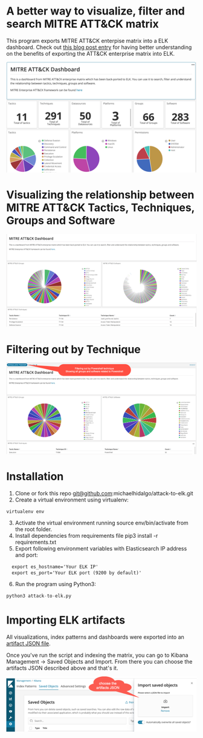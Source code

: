 # A better way to visualize, filter and search MITRE ATT&CK matrix

This program exports MITRE ATT&amp;CK enterpise matrix into a ELK dashboard. Check out [this blog post entry](https://blog.michaelhidalgo.info/2019/01/mitre-att-as-kibana-dashboard-part-ll.html) for having better understanding on the benefits of exporting the ATT&CK enterprise matrix into ELK.

![Alt text](/img/platform.jpg?raw=true "MITRE ATT&CK Dashboard")

# Visualizing the relationship between MITRE ATT&CK Tactics, Techniques, Groups and Software

![Alt text](/img/dashboard-software-groups.jpg?raw=true "ELK artifacts")


# Filtering out by Technique

![Alt text](/img/ps-filter.jpg?raw=true "ELK artifacts")

# Installation
1. Clone or fork this repo git@github.com:michaelhidalgo/attack-to-elk.git
2. Create a virtual environment using virtualenv:
```
virtualenv env
```

3. Activate the virtual environment running source env/bin/activate from the root folder.
5. Install dependencies from requirements file pip3 install -r requirements.txt
5. Export following environment variables with Elasticsearch IP address and port:
 ```
   export es_hostname='Your ELK IP'
   export es_port='Your ELK port (9200 by default)'  
  ```
6. Run the program using Python3:
``` python 
python3 attack-to-elk.py
```
# Importing ELK artifacts

All visualizations, index patterns and dashboards were exported into an [artifact JSON file](https://github.com/michaelhidalgo/attack-to-elk/tree/master/elk-artifacts). 

Once you've run the script and indexing the matrix, you can go to Kibana Management -> Saved Objects and Import. From there you can choose the artifacts JSON described above and that's it.


![Alt text](/img/artifact-import.jpg?raw=true "ELK artifacts")
